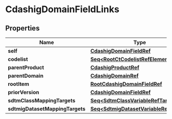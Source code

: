

# CdashigDomainFieldLinks


## Properties

Name | Type | Description | Notes
------------ | ------------- | ------------- | -------------
**self** | [**CdashigDomainFieldRef**](CdashigDomainFieldRef.md) |  |  [optional]
**codelist** | [**Seq&lt;RootCtCodelistRefElement&gt;**](RootCtCodelistRefElement.md) |  |  [optional]
**parentProduct** | [**CdashigProductRef**](CdashigProductRef.md) |  |  [optional]
**parentDomain** | [**CdashigDomainRef**](CdashigDomainRef.md) |  |  [optional]
**rootItem** | [**RootCdashigDomainFieldRef**](RootCdashigDomainFieldRef.md) |  |  [optional]
**priorVersion** | [**CdashigDomainFieldRef**](CdashigDomainFieldRef.md) |  |  [optional]
**sdtmClassMappingTargets** | [**Seq&lt;SdtmClassVariableRefTarget&gt;**](SdtmClassVariableRefTarget.md) |  |  [optional]
**sdtmigDatasetMappingTargets** | [**Seq&lt;SdtmigDatasetVariableRefTarget&gt;**](SdtmigDatasetVariableRefTarget.md) |  |  [optional]



